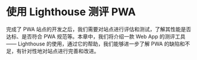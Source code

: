 # 使用 Lighthouse 测评 PWA

完成了 PWA 站点的开发之后，我们需要对站点进行评估和测试，了解其性能是否达标、是否符合 PWA 规范等。本章中，我们将介绍一款 Web App 的测评工具 —— Lighthouse 的使用，通过它的帮助，我们能够进一步了解 PWA 的缺陷和不足，有针对性地对站点进行完善和改进。